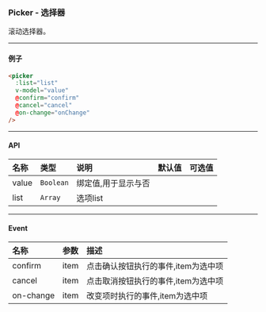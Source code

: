 ### Picker - 选择器
滚动选择器。

---
#### 例子
```html
<picker
  :list="list"
  v-model="value"
  @confirm="confirm"
  @cancel="cancel"
  @on-change="onChange"
/>
```
---
#### API
| 名称        | 类型       | 说明                | 默认值   | 可选值         |
|:----------- |:--------- |:------------------- |:------- |:-------------- |
| value       | `Boolean` | 绑定值,用于显示与否   |         |               |
| list        | `Array`   | 选项list             |         |               |

---

#### Event
| 名称       | 参数  | 描述                             |
|:---------- |:---- |:-------------------------------- |
| confirm    | item | 点击确认按钮执行的事件,item为选中项 |
| cancel     | item | 点击取消按钮执行的事件,item为选中项 |
| on-change  | item | 改变项时执行的事件,item为选中项     |